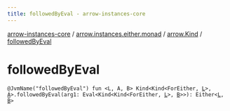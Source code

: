 ```yaml
---
title: followedByEval - arrow-instances-core
---
```


[arrow-instances-core](../../index.html) / [arrow.instances.either.monad](../index.html) / [arrow.Kind](index.html) / [followedByEval](./followed-by-eval.html)

# followedByEval

`@JvmName("followedByEval") fun <L, A, B> Kind<Kind<ForEither, `[`L`](followed-by-eval.html#L)`>, `[`A`](followed-by-eval.html#A)`>.followedByEval(arg1: Eval<Kind<Kind<ForEither, `[`L`](followed-by-eval.html#L)`>, `[`B`](followed-by-eval.html#B)`>>): Either<`[`L`](followed-by-eval.html#L)`, `[`B`](followed-by-eval.html#B)`>`